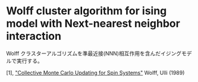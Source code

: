 # Wolff cluster algorithm for ising model with Next-nearest neighbor interaction
Wolff クラスターアルゴリズムを準最近接(NNN)相互作用を含んだイジングモデルで実行する。

[1], ["Collective Monte Carlo Updating for Spin Systems"](https://journals.aps.org/prl/abstract/10.1103/PhysRevLett.62.361) Wolff, Ulli (1989)
